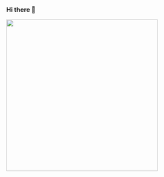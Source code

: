 ### Hi there 👋

<img width="400px" align="left" src="https://github-readme-stats.vercel.app/api/top-langs/?username=JClaudioo&hide=html&layout=compact&theme=buefy" />

<!--
**JClaudioo/JClaudioo** is a ✨ _special_ ✨ repository because its `README.md` (this file) appears on your GitHub profile.

Here are some ideas to get you started:

- 🔭 I’m currently working on ...
- 🌱 I’m currently learning ...
- 👯 I’m looking to collaborate on ...
- 🤔 I’m looking for help with ...
- 💬 Ask me about ...
- 📫 How to reach me: ...
- 😄 Pronouns: ...
- ⚡ Fun fact: ...
-->
